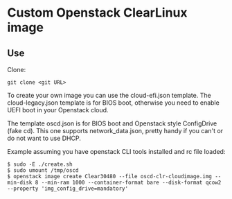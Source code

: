 # Custom Openstack ClearLinux image

## Use

Clone:

```
git clone <git URL>
```

To create your own image you can use the cloud-efi.json template. The cloud-legacy.json template is for BIOS boot, otherwise you need to enable UEFI boot in your Openstack cloud.

The template oscd.json is for BIOS boot and Openstack style ConfigDrive (fake cd). This one supports network_data.json, pretty handy if you can't or do not want to use DHCP.

Example assuming you have openstack CLI tools installed and rc file loaded:

```
$ sudo -E ./create.sh
$ sudo umount /tmp/oscd
$ openstack image create Clear30480 --file oscd-clr-cloudimage.img --min-disk 8 --min-ram 1000 --container-format bare --disk-format qcow2  --property 'img_config_drive=mandatory' 

```


